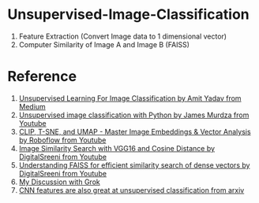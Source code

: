 # Unsupervised-Image-Classification

1. Feature Extraction (Convert Image data to 1 dimensional vector)
2. Computer Similarity of Image A and Image B (FAISS)

# Reference

1. [Unsupervised Learning For Image Classification by Amit Yadav from Medium](https://medium.com/@amit25173/unsupervised-learning-for-image-classification-3dd97e783111)
2. [Unsupervised image classification with Python by James Murdza from Youtube](https://www.youtube.com/watch?v=FalMvqhfWa8)
3. [CLIP, T-SNE, and UMAP - Master Image Embeddings & Vector Analysis by Roboflow from Youtube](https://www.youtube.com/watch?v=YxJkE6FvGF4)
4. [Image Similarity Search with VGG16 and Cosine Distance by DigitalSreeni from Youtube](https://www.youtube.com/watch?v=dCcRWdmmgA0)
5. [Understanding FAISS for efficient similarity search of dense vectors by DigitalSreeni from Youtube](https://www.youtube.com/watch?v=0jOlZpFFxCE)
6. [My Discussion with Grok](https://grok.com/share/bGVnYWN5_9108c7fd-2061-4f41-a9ce-ed93dbce1baf)
7. [CNN features are also great at unsupervised classification from arxiv](https://arxiv.org/abs/1707.01700)
